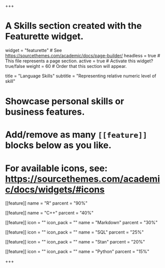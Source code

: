+++
# A Skills section created with the Featurette widget.
widget = "featurette"  # See https://sourcethemes.com/academic/docs/page-builder/
headless = true  # This file represents a page section.
active = true  # Activate this widget? true/false
weight = 60  # Order that this section will appear.

title = "Language Skills"
subtitle = "Representing relative numeric level of skill"

# Showcase personal skills or business features.
# 
# Add/remove as many `[[feature]]` blocks below as you like.
# 
# For available icons, see: https://sourcethemes.com/academic/docs/widgets/#icons

[[feature]]
  name = "R"
  parcent = "90%"
  
[[feature]]
  name = "C++"
  parcent = "40%"  
  
[[feature]]
  icon = ""
  icon_pack = ""
  name = "Markdown"
  parcent = "30%"

[[feature]]
  icon = ""
  icon_pack = ""
  name = "SQL"
  parcent = "25%"
  
[[feature]]
  icon = ""
  icon_pack = ""
  name = "Stan"
  parcent = "20%"
  
[[feature]]
  icon = ""
  icon_pack = ""
  name = "Python"
  parcent = "15%"


+++

